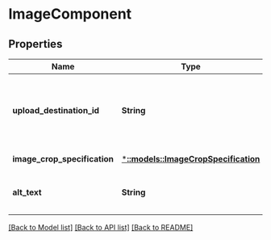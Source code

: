 # ImageComponent

## Properties
Name | Type | Description | Notes
------------ | ------------- | ------------- | -------------
**upload_destination_id** | **String** | This identifier is provided by the Selling Partner API for Uploads. | [default to null]
**image_crop_specification** | [***::models::ImageCropSpecification**](ImageCropSpecification.md) |  | [default to null]
**alt_text** | **String** | The alternative text for the image. | [default to null]

[[Back to Model list]](../README.md#documentation-for-models) [[Back to API list]](../README.md#documentation-for-api-endpoints) [[Back to README]](../README.md)


